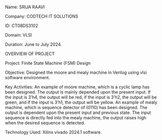 Name: SRIJA RAAVI

Company: CODTECH IT SOLUTIONS

ID: CT08DS3102 

Domain: VLSI 

Duration: June to July 2024.


OVERVIEW OF PROJECT

Project: Finite State Machine (FSM) Design

Objective:
	Designed the moore and mealy machine in Verilog using vlsi software environment. 
 
Key Activities:
	An example of moore machine, which is a cyclic lamp has been designed. The output is mainly depended upon the present input. If the input is 3’h4, the output will be red, if the input is 3’h2, the output will be green, and if the input is 3’h1, the output will be yellow.
	An example of mealy machine, which is sequence detector of (0110) has been designed. The output is dependent upon the present input and previous state. The input sequence is directly fed into the mealy machine, the output raises high when the desired sequence is detected. 
 
Technology Used: Xilinx vivado 2024.1 software.

